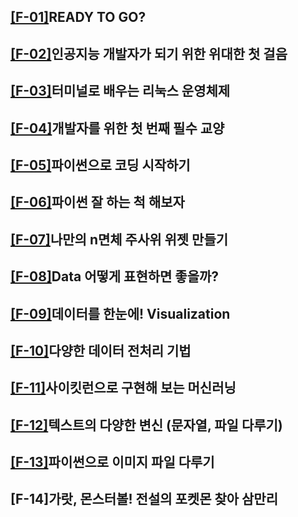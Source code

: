 ## [[F-01]](https://www.notion.so/2-10-18-bf94ae2eebdd41cf88139c63da3dc0b0)READY TO GO?
## [[F-02]](https://www.notion.so/3-10-19-44cbd543d71549928377fe9d9a67f989)인공지능 개발자가 되기 위한 위대한 첫 걸음
## [[F-03]](https://www.notion.so/4-10-20-49bf5623066843d683939f0697ce8114)터미널로 배우는 리눅스 운영체제
## [[F-04]](https://www.notion.so/5-10-21-016560baa11249c2b98bcb1079ce0250)개발자를 위한 첫 번째 필수 교양
## [[F-05]](https://www.notion.so/6-10-24-44ecc8ce17514867b3438ecdfcc9b346)파이썬으로 코딩 시작하기
## [[F-06]](https://www.notion.so/7-10-25-bbd69785ef6c4e96a992cb6367d00623)파이썬 잘 하는 척 해보자
## [[F-07]](https://www.notion.so/8-10-26-7afcd0dd25074101a94f9ba7b3f6b20a)나만의 n면체 주사위 위젯 만들기
## [[F-08]](https://www.notion.so/9-10-27-d586641379e6452d972cb03622fe0170)Data 어떻게 표현하면 좋을까?
## [[F-09]](https://www.notion.so/10-10-28-08cae2d4090b4be2b4c40bc0724b3680)데이터를 한눈에! Visualization
## [[F-10]](https://www.notion.so/11-10-31-65f8c4a6830b42dd809ec7b48b165468)다양한 데이터 전처리 기법
## [[F-11]](https://www.notion.so/13-11-2-a3989a59f287492c8cef8bfb9cc65451)사이킷런으로 구현해 보는 머신러닝
## [[F-12]](https://www.notion.so/14-11-3-c41d2ed65f4041dd920e7ae5b8e48dfa)텍스트의 다양한 변신 (문자열, 파일 다루기)
## [[F-13]](https://www.notion.so/16-11-7-69c46479137f487e96239b5926f21eab)파이썬으로 이미지 파일 다루기
## [F-14]가랏, 몬스터볼! 전설의 포켓몬 찾아 삼만리
